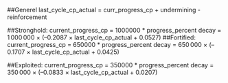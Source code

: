 ##Generel
last_cycle_cp_actual = curr_progress_cp + undermining - reinforcement

##Stronghold:
current_progress_cp = 1000000 * progress_percent
decay = 1 000 000 × (–0.2087 × last_cycle_cp_actual + 0.0527)
##Fortified:
current_progress_cp = 650000 * progress_percent
decay = 650 000 × (–0.1707 × last_cycle_cp_actual + 0.0425)

##Exploited:
current_progress_cp = 350000 * progress_percent
decay = 350 000 × (–0.0833 × last_cycle_cp_actual + 0.0207)

